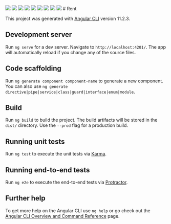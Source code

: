 <img src="https://github.com/mrm65/rentacar-frontend/blob/master/1.JPG" width="auto"> 
<img src="https://github.com/mrm65/rentacar-frontend/blob/master/2.JPG" width="auto"> 
<img src="https://github.com/mrm65/rentacar-frontend/blob/master/3.JPG" width="auto"> 
<img src="https://github.com/mrm65/rentacar-frontend/blob/master/4.JPG" width="auto"> 
<img src="https://github.com/mrm65/rentacar-frontend/blob/master/5.JPG" width="auto"> 
<img src="https://github.com/mrm65/rentacar-frontend/blob/master/6.JPG" width="auto"> 
<img src="https://github.com/mrm65/rentacar-frontend/blob/master/7.JPG" width="auto"> 
<img src="https://github.com/mrm65/rentacar-frontend/blob/master/8.JPG" width="auto"> 
<img src="https://github.com/mrm65/rentacar-frontend/blob/master/9.JPG" width="auto"> 
# Rent

This project was generated with [Angular CLI](https://github.com/angular/angular-cli) version 11.2.3.

## Development server

Run `ng serve` for a dev server. Navigate to `http://localhost:4201/`. The app will automatically reload if you change any of the source files.

## Code scaffolding

Run `ng generate component component-name` to generate a new component. You can also use `ng generate directive|pipe|service|class|guard|interface|enum|module`.

## Build

Run `ng build` to build the project. The build artifacts will be stored in the `dist/` directory. Use the `--prod` flag for a production build.

## Running unit tests

Run `ng test` to execute the unit tests via [Karma](https://karma-runner.github.io).

## Running end-to-end tests

Run `ng e2e` to execute the end-to-end tests via [Protractor](http://www.protractortest.org/).

## Further help

To get more help on the Angular CLI use `ng help` or go check out the [Angular CLI Overview and Command Reference](https://angular.io/cli) page.



